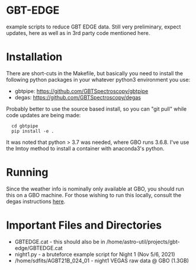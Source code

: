 # GBT-EDGE

example scripts to reduce GBT EDGE data. Still very preliminary, expect updates, here
as well as in 3rd party code mentioned here.

# Installation

There are short-cuts in the Makefile, but basically you need to 
install the following python packages in your whatever python3 environment you use:

* gbtpipe: https://github.com/GBTSpectroscopy/gbtpipe
* degas:   https://github.com/GBTSpectroscopy/degas

Probably better to use the source based install, so you can "git pull" while code updates are being made:

	  cd gbtpipe
      pip install -e .
	  
It was noted that python > 3.7 was needed, where GBO runs 3.6.8. I've use the lmtoy method to
install a container with anaconda3's python.
	  
	  
# Running

Since the weather info is nominally only available at GBO, you should run this on a GBO machine.
For those wishing to run this locally, consult the degas instructions
[here](https://github.com/GBTSpectroscopy/degas/blob/master/README.md#local-installation-of-the-degas-pipeline).

# Important Files and Directories

* GBTEDGE.cat - this should also be in  /home/astro-util/projects/gbt-edge/GBTEDGE.cat 
* night1.py - a bruteforce example script for Night 1 (Nov 5/6, 2021)
* /home/sdfits/AGBT21B_024_01 - night1 VEGAS raw data @ GBO  (1.3GB)

